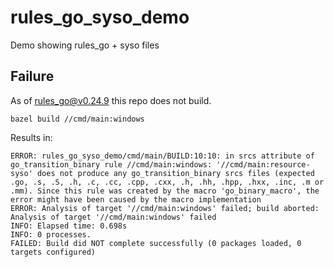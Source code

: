 # rules_go_syso_demo

Demo showing rules_go + syso files

## Failure

As of rules_go@v0.24.9 this repo does not build.

```console
bazel build //cmd/main:windows
```

Results in:

```console
ERROR: rules_go_syso_demo/cmd/main/BUILD:10:10: in srcs attribute of go_transition_binary rule //cmd/main:windows: '//cmd/main:resource-syso' does not produce any go_transition_binary srcs files (expected .go, .s, .S, .h, .c, .cc, .cpp, .cxx, .h, .hh, .hpp, .hxx, .inc, .m or .mm). Since this rule was created by the macro 'go_binary_macro', the error might have been caused by the macro implementation
ERROR: Analysis of target '//cmd/main:windows' failed; build aborted: Analysis of target '//cmd/main:windows' failed
INFO: Elapsed time: 0.698s
INFO: 0 processes.
FAILED: Build did NOT complete successfully (0 packages loaded, 0 targets configured)
```
